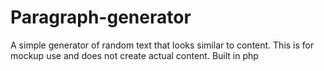 # Paragraph-generator
A simple generator of random text that looks similar to content. This is for mockup use and does not create actual content. Built in php
